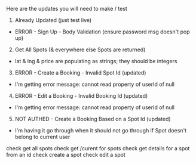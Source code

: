 Here are the updates you will need to make / test


1. Already Updated (just test live)
- ERROR - Sign Up - Body Validation (ensure password msg doesn't pop up)

2. Get All Spots (& everywhere else Spots are returned)
- lat & lng & price are populating as strings; they should be integers

3. ERROR - Create a Booking - Invalid Spot Id (updated)
- I'm getting error message: cannot read property of userId of null

4. ERROR - Edit a Booking - Invalid Booking Id (updated)
- I'm getting error message: cannot read property of userId of null

5. NOT AUTHED - Create a Booking Based on a Spot Id (updated)
- I'm having it go through when it should not go through if Spot doesn't belong to current user


check get all spots
check get /curent for spots
check get details for a spot from an id
check create a spot
check edit a spot